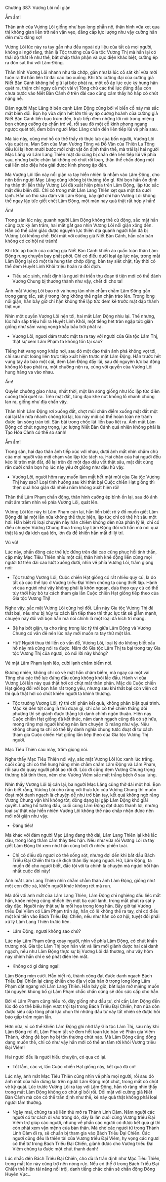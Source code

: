 




Chương 387: Vương Lôi nổi giận


Ầm ầm!

Thân ảnh của Vương Lôi giống như bạo lọng phẫn nộ, thân hình vừa xẹt qua thì không gian liền trở nên vặn vẹo, đẳng cấp lực lượng như vậy cường hãn đến mức đáng sợ!

Vương Lôi lúc này ra tay gần như đều ngoài dự liệu của tất cả mọi người, không ai ngờ rằng, thân là Tộc trưởng của Gia tộc Vương Thị mà hắn lại có thái độ thất lễ như thế, bất chấp thân phận và cục diện khác biệt, cưỡng ép ra đòn sát thủ với Lâm Động.

Thân hình Vương Lôi nhanh như tia chớp, gần như là lúc cỗ sát khí vừa mới tuôn ra thì hắn liền từ đài cao lao xuống. Khí tức cường đại của cường giả Niết Bàn Cảnh không hề giữ lại bộc phát ra, một cỗ áp lực cực kỳ hung hãn quét ra, thậm chí ngay cả một vài vị Tông chủ các thế lực đứng đầu còn chưa bước vào Niết Bàn Cảnh ở trên đài cao cũng cảm thấy hô hấp có chút nặng nề.

Đám người Mạc Lăng ở bên cạnh Lâm Động cũng bởi vì biến cố này mà sắc mặt biến đổi. Bọn họ vừa định hét lớn thì uy áp cường hoành của cường giả Niết Bàn Cảnh liền bao trùm đến, trực tiếp đem những lời nói trong miệng bọn chúng cưỡng ép chấn trở về, rồi sau đó một cỗ kình phong ngang ngược quét tới, đem bốn người Mạc Lăng chấn đến liên tiếp lùi về phía sau.

Mà lúc này, cũng mơ hồ có thể thấy rõ thực lực của bốn người, Vương Lôi vừa quét ra, Man Sơn của Man Vương Tông và Đỗ Vân của Thiên La Tông đều lùi lại hơn mười bước mới chật vật ổn định thân thể, mà trái lại hai người Mạc Lăng và Lâm Lang Thiên mặt dù cũng bị chấn đến liên tiếp lùi về phía sau, nhưng bước chân lại không có chút rối loạn, thân thể chấn động một cái liền xảo diệu hóa giải được kình phong ập đến.

Mà Vương Lôi lần này nổi giận ra tay hiển nhiên là nhằm vào Lâm Động, cho nên bốn người Mạc Lăng cũng không bị thương tổn gì. Khi bọn hắn ổn định hạ thân thì liền thấy Vương Lôi đã xuất hiện phía trên Lâm Động, lập tức sắc mặt đều biến đổi. Chỉ có trong mắt Lâm Lang Thiên xẹt qua một tia cười lạnh. Hắn có thù sâu đậm với Lâm Động, bây giờ chỉ hận Vương Lôi không thể ngay lập tức giết chết Lâm Động, một màn này quả thật rất hợp ý hắn!

Ầm!

Trong sân lúc này, quanh người Lâm Động không thể cử động, sắc mặt hắn cũng cực kỳ âm trầm, hai mắt gắt gao nhìn Vương Lôi nổi giận xông đến. Hắn có thể cảm giác được nguyên lực thiên địa quanh người hắn đã bị Vương Lôi khống chế. Đối mặt với cường giả Niết Bàn Cảnh, hắn căn bản không có cơ hội né tránh!

Khí tức áp bách của cường giả Niết Bàn Cảnh khiến áo quần toàn thân Lâm Động rung chuyển bay phất phới. Chỉ có điều dưới loại áp lực này, trong mắt Lâm Động lại có một tia hung tàn chớp động, bàn tay siết chặt, tùy thời có thể đem Huyết Linh Khôi triệu hoán ra đối địch.

- Tiểu súc sinh, nhất định là ngươi thi triển thu đoạn ti tiện mới có thể đánh Vương Chung bị thương thành như vậy, chết đi cho ta!

Ánh mắt Vương Lôi bạo nộ và hung tàn nhìn chằm chằm Lâm Động gần trong gang tấc, sát ý trong lòng không thể ngăn chặn trào lên. Trong lòng nổi giận, hắn bây giờ chỉ hận không thể lập tức đem kẻ trước mặt đập thành thịt vụn.

Nhìn một quyền Vương Lôi nện tới, hai mắt Lâm Động nhíu lại. Thế nhưng, lúc hắn sắp triệu hồi ra Huyết Linh Khôi, một tiếng hét tràn ngập tức giận giống như sấm vang vọng khắp bầu trời phát ra.

- Vương Lôi, ngươi dám trước mặt ta ra tay với người của Gia tộc Lâm Thị, thật sự xem Lâm Phạm ta không tồn tại sao?

Tiếng hét vang vọng khắp nơi, sau đó một đạo thân ảnh phá không vọt tới, chỉ sau một loáng liền trực tiếp xuất hiện trước mặt Lâm Động. Hắn trước hết vung tay áo bào một cái, đem Lâm Động đẩy lùi, sau đó nguyên lực ba động khổng lồ bạo phát ra, một chưởng nện ra, cùng với quyền của Vương Lôi hung hăng va vào nhau.

Ầm!

Quyền chưởng giao nhau, nhất thời, một làn sóng giống như lốc lập tức điên cuồng thổi quét ra. Trên mặt đất, từng đạo khe nứt khổng lồ nhanh chóng lan ra, giống như địa chấn vậy.

Thân hình Lâm Động rơi xuống đất, chợt mũi chân điểm xuống mặt đất một cái lại lần nữa nhanh chóng lùi lại, lúc này mới có thể hoàn toàn né tránh được làn sóng tràn tới. Sân bãi trong chốc lát liền bạo liệt ra. Ánh mắt Lâm Động có chút ngưng trọng, lực lượng Niết Bản Cảnh quả nhiên không phải là Tạo Hóa Cảnh có thể so sánh!

Ầm ầm!

Trong sân, hai đạo thân ảnh tiếp xúc với nhau, dưới ánh mắt nhìn chăm chú của mọi người vừa mới chạm vào lập tức tách ra. Hai chân của hai người đều kéo lê trên mặt đất, để lại trên đó một đạo dấu vết thật sâu, mặt đất cứng rắn dưới chân bọn họ lúc này yếu ớt giống như đậu hủ vậy.

- Vương Lôi, ngươi hôm nay muốn làm mất hết mặt mũi của Gia tộc Vương Thị hay sao? Loại tình huống sau khi thất bại Cuộc chiến Hạt giống thì thẹn quá hóa giận đã nhiều năm không xuất hiện rồi!

Thân thể Lâm Phạm chấn động, thân hình cưỡng ép bình ổn lại, sau đó ánh mắt âm trầm nhìn về phía Vương Lôi, quát lên.

Vương Lôi lúc này bị Lâm Phạm cản lại, hắn liền biết rõ ý đồ muốn giết Lâm Động đã lại một lần nữa không thể thực hiện, lập tức chỉ có thể hít sâu một hơi. Hắn biết rõ loại chuyện này hắn chiếm không đến nửa phần lý lẽ, chỉ có điều chuyện Vương Chung thua trong tay Lâm Động đối với hắn mà nói quả thật là sự đả kích quá lớn, lớn đủ để khiến hắn mất đi lý trí.

Vù vù!

Lúc này, phần đông các thế lực đứng trên đài cao cũng phục hồi tinh thần, cặp mày Mạc Tiêu Thiên nhíu một cái, thân hình khẽ động liền cùng mọi người từ trên đài cao lướt xuống dưới, nhìn về phía Vương Lôi, trầm giọng nói:

- Tộc trưởng Vương Lôi, Cuộc chiến Hạt giống có rất nhiều quy củ, là do tất cả các thế lực ở Vương triều Đại Viêm chúng ta cùng thiết lập. Hành vi của ngươi như vậy không phải là khôn ngoan, dựa theo quy củ có thể tùy thời hủy bỏ tư cách tham gia lần Cuộc chiến Hạt giống tiếp theo của Gia tộc Vương Thị!

Nghe vậy, sắc mặt Vương Lôi cũng hơi đổi. Lần này Gia tộc Vương Thị đã thất bại, nếu như bị hủy tư cách lần tiếp theo thì thực lực tất sẽ giảm mạnh, chuyện này đối với bọn hắn mà nói chính là một loại đả kích trí mạng.

- Bệ hạ bớt giận, ta cho rằng trong lúc tỷ thí giữa Lâm Động và Vương Chung có vấn đề nên lúc nãy mới muốn ra tay thử một lần.

- Hừ? Ngươi thua thì liền có vấn đề, Vương Lôi, loại lý do không biết xấu hổ này mà cũng nói ra được. Năm đó Gia tộc Lâm Thị ta bại trong tay Gia tộc Vương Thị của ngươi, có nói lời này không?

Vẻ mặt Lâm Phạm lạnh lẽo, cười lạnh châm biếm nói.

Đương nhiên, không chỉ có vẻ mặt hắn châm biếm, mà ngay cả một vài Tông chủ các thế lực đứng đầu cũng không khỏi lắc đầu. Hành vi của Vương Lôi lần này quả thật hơi có chút mất thân phận. Mặc dù Cuộc chiến Hạt giống đối với bọn hắn rất trọng yếu, nhưng sau khi thất bại còn viện cớ thì quả thật hơi có chút khiến người ta khinh thường.

- Tộc trưởng Vương Lôi, tỷ thí chỉ phân kết quả, không phân biệt quá trình. Mặc kệ đến tột cùng là thủ đoạn gì, chỉ cần có thể chiến thắng đối phương thì sẽ giành được thắng lợi danh chính ngôn thuận. Hiện nay Cuộc chiến Hạt giống đã kết thúc, năm danh ngạch cũng đã có sở hữu, mong rằng mọi người không nên làm chuyện lỗ mãng như vậy. Nếu không chúng ta chỉ có thể lấy danh nghĩa chung tước đoạt đi tư cách tham gia Cuộc chiến Hạt giống lần tiếp theo của Gia tộc Vương Thị ngươi.

Mạc Tiêu Thiên cau mày, trầm giọng nói.

Nghe thấy Mạc Tiêu Thiên nói vậy, sắc mặt Vương Lôi lúc xanh lúc trắng, cuối cùng chỉ có thể hung hăng nhìn chằm chằm Lâm Động và Lâm Phạm, rồi sau đó quay người phất áo rời đi. Lúc đi cũng đem Vương Chung trọng thương bất tỉnh theo, ném cho Vương Viêm sắc mặt trắng bệch ở sau lưng.

Nhìn thấy Vương Lôi bị cản lại, ba người Mạc Lăng cũng thở dài một hơi. Bọn hắn biết rằng, Vương Lôi cho rằng với thực lực của Vương Chung thì muốn đoạt một danh ngạch là chuyện dễ như trở bàn tay, kết quả không ngờ rằng Vương Chung vận khí không tốt, đồng dạng lại gặp Lâm Động khó giải quyết. Lưỡng hổ tương đấu, cuối cùng Lâm Động đạt được thành lợi, nhưng loại sự thật này hiển nhiên Vương Lôi không thể nào chấp nhận được nên mới nổi giận như vậy.

- Đáng tiếc!

Mà khác với đám người Mạc Lăng đang thở dài, Lâm Lang Thiên lại khẽ lắc đầu, trong lòng thầm cảm thấy tiếc hận. Nếu như vừa rồi Vương Lôi ra tay giết Lâm Động thì xem như hắn cũng bớt đi nhiều phiền toái.

- Chỉ có điều dù ngươi có thể sống sót, nhưng đợi đến khi bắt đầu Bách Triều Đại Chiến thì ta sẽ đích thân lấy mạng ngươi. Hừ, Lâm Động, ta muốn để cho ngươi biết, đắc tội với ta chính là chuyện mà ngươi hối hận nhất cuộc đời này!

Ánh mắt Lâm Lang Thiên nhìn chằm chằm thân ảnh Lâm Động, giống như một con độc xà, khiến người khác không rét mà run.

Mà đối với ánh mắt của Lâm Lang Thiên, Lâm Động chỉ nghiêng đầu liếc mắt hắn, khóe miệng cũng nhếch lên một tia cười lạnh, trong mắt phát ra sát ý dày đặc. Người này thật sự là mối họa trong lòng hắn. Bây giờ tại Vương triều Đại Viêm có Lâm Phạm trấn áp, hắn có lẽ không thể ra tay, chỉ có điều một khi tiến vào Bách Triều Đại Chiến, nếu như hắn có cơ hội, tuyệt đối phải xử lý Lâm Lang Thiên trước tiên.

- Lâm Động, ngươi không sao chứ?

Lúc này Lâm Phạm cũng xoay người, nhìn về phía Lâm Động, có chút khẩn trương nói. Gia tộc Lâm Thị bọn hắn vất vả lắm mới giành được hai cái danh ngạch, nếu như Lâm Động thực sự bị Vương Lôi đả thương, như vậy hôm nay chính hắn chỉ e sẽ phát điên lên mất.

- Không có gì đáng ngại!

Lâm Động mỉm cười. Hắn biết rõ, thành công đạt được danh ngạch Bách Triều Đại Chiến lại càng khiến cho địa vị của hắn ở trong long lòng Lâm Phạm đặt ngang với Lâm Lang Thiên. Hắn bây giờ, bất luận mở miệng muốn tài nguyên khủng bố gì Lâm Phạm chắc chắn cũng sẽ dốc sức cấp cho hắn.

Bởi vì Lâm Phạm cũng hiểu rõ, đây giống như đầu tư, chỉ cần Lâm Động đến lúc đó có thể biểu hiện vượt trội tại trong Bách Triều Đại Chiến, hơn nữa còn được siêu cấp tông phái lựa chọn thì những đầu tư này tất nhiên sẽ được hồi báo gấp trăm ngàn lần.

Hơn nữa, vì có thể khiến Lâm Động ghi nhớ lấy Gia tộc Lâm Thị, sau này khi Lâm Động rời đi, Lâm Phạm tất sẽ đem hết toàn lực bảo vệ Phân gia Viêm Thành, không để bọn họ bị tổn thương chút nào. Mà Lâm Động cũng đồng dạng muốn thế, chỉ có như vậy hắn mới có thể an tâm rời khỏi Vương triều Đại Viêm!

Hai người đều là người hiểu chuyện, có qua có lại.

- Tốt lắm, các vị, lần Cuộc chiến Hạt giống này, kết quả đã có!

Lúc này, ánh mắt Mạc Tiêu Thiên cũng nhìn về phía mọi người, rồi sau đó ánh mắt của hắn dừng lại trên người Lâm Động một chút, trong mắt có chút vẻ kỳ quái. Lúc trước Vương Lôi ra tay với Lâm Động, hắn rõ ràng nhìn thấy trong mắt Lâm Động không có chút gì bối rối. Đối mặt với cường giả Niết Bàn Cảnh mà còn có thể trấn định như thế, kẻ này quả thật không phải loại người tầm thường.

- Ngày mai, chúng ta sẽ liên thủ mở ra Thánh Linh Đàm. Năm người các ngươi có tư cách đi vào trong đó, đây là lần cuối cùng Vương triều Đại Viêm trợ giúp các ngươi, nhưng về phần các ngươi có được kết quả gì thì còn phải xem vận mệnh của bản thân. Mà chờ các ngươi từ trong Thánh Linh Đàm đi ra, sẽ chuẩn bị tham gia vào Bách Triều Đại Chiến. Các ngươi cũng đều là thiên tài của Vương triều Đại Viêm, hy vọng các ngươi có thể từ trong Bách Triều Đại Chiến, giành được cho Vương triều Đại Viêm chúng ta được một chút thanh danh!

Lúc nhắc đến Bách Triều Đại Chiến, cho dù là trấn định như Mạc Tiêu Thiên, trong mắt lúc này cũng trở nên nóng rực. Nếu có thể ở trong Bách Triều Đại Chiến thể hiện tài năng nổi trội, danh tiếng chắc chắn sẽ chấn động Đông Huyên Vực…




